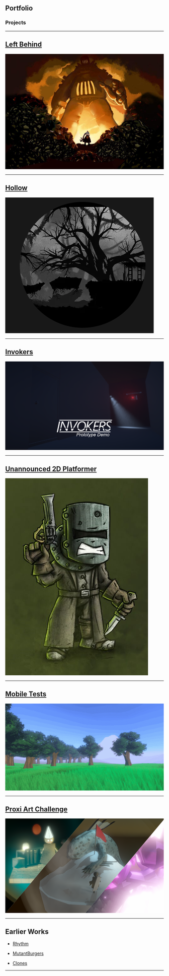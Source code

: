 ## Portfolio

### Projects

---
[Left Behind](https://www.alkorynstudios.com/leftbehind)
---
[<img src="images/LeftBehindBanner.jpg?raw=true"/>](https://www.alkorynstudios.com/leftbehind)

---
[Hollow](https://www.alkorynstudios.com/hollow-meadow)
---
[<img src="images/HollowBanner.PNG?raw=true"/>](https://www.alkorynstudios.com/hollow-meadow)

---
[Invokers](/Invokers)
---
[<img src="images/Invokers_StoreHeader.png?raw=true"/>](/Invokers)

---
[Unannounced 2D Platformer](/Ned)
---
[<img src="images/Ned.png?raw=true"/>](/Ned)

---
[Mobile Tests](/GrandNight)
---
[<img src="images/GN_1.gif?raw=true"/>](/GrandNight)

---
[Proxi Art Challenge](/ProxiArtChallenge)
---
[<img src="images/Proxi Art Header.png?raw=true"/>](/ProxiArtChallenge)

---
Earlier Works
---
- [Rhythm](/Rhythm)

- [MutantBurgers](/MutantBurgers)

- [Clones](/Clones)




<!--
---

### Category Name 2

[Sample Page](/sample_page)
- [Project 1 Title](http://example.com/)

---
-->



---
<!-- Remove above link if you don't want to attibute -->
